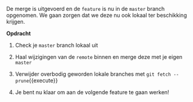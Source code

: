 De merge is uitgevoerd en de `feature` is nu in de `master` branch opgenomen. We gaan zorgen dat we deze nu ook lokaal ter beschikking krijgen.

**Opdracht**

1) Check je `master` branch lokaal uit

2) Haal wijzigingen van de `remote` binnen en merge deze met je eigen `master`

3) Verwijder overbodig geworden lokale branches met ```git fetch --prune```{{execute}}

4) Je bent nu klaar om aan de volgende feature te gaan werken!







